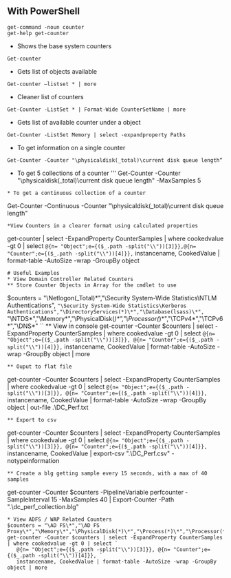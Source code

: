 ## With PowerShell

```
get-command -noun counter
get-help get-counter
```

* Shows the base system counters
```
Get-counter
```
* Gets list of objects available
```
Get-counter –listset * | more
```
* Cleaner list of counters
```
Get-Counter -ListSet * | Format-Wide CounterSetName | more
```
* Gets list of available counter under a object
```
Get-Counter -ListSet Memory | select -expandproperty Paths
```
* To get information on a single counter
```
Get-Counter -Counter "\physicaldisk(_total)\current disk queue length“
```
* To get 5 collections of a counter
'''
Get-Counter -Counter "\physicaldisk(_total)\current disk queue length" -MaxSamples 5 
```
* To get a continuous collection of a counter
```
Get-Counter -Continuous -Counter "\physicaldisk(_total)\current disk queue length" 
```
*View Counters in a clearer format using calculated properties
```
get-counter  | select -ExpandProperty CounterSamples | where cookedvalue -gt 0 | select `
    @{n= "Object";e={($_.path -split("\\"))[3]}},@{n= "Counter";e={($_.path -split("\\"))[4]}}, `
    instancename, CookedValue | format-table -AutoSize -wrap -GroupBy object
```
# Useful Examples
* View Domain Controller Related Counters
** Store Counter Objects in Array for the cmdlet to use
```
$counters = "\Netlogon(_Total)\*","\Security System-Wide Statistics\NTLM Authentications", `
  "\Security System-Wide Statistics\Kerberos Authentications","\DirectoryServices(*)\*","\Database(lsass)\*", `
  "\NTDS\*","\Memory\*","\PhysicalDisk(*)\*","\Processor(*)\*","\TCPv4\*","\TCPv6\*","\DNS\*"
 ``
** View in console
get-counter -Counter $counters | select -ExpandProperty CounterSamples | where cookedvalue -gt 0 | select `
    @{n= "Object";e={($_.path -split("\\"))[3]}}, @{n= "Counter";e={($_.path -split("\\"))[4]}}, `
    instancename, CookedValue | format-table -AutoSize -wrap -GroupBy object | more
```
** Ouput to flat file
```
get-counter -Counter $counters | select -ExpandProperty CounterSamples | where cookedvalue -gt 0 | select `
    @{n= "Object";e={($_.path -split("\\"))[3]}}, @{n= "Counter";e={($_.path -split("\\"))[4]}}, `
    instancename, CookedValue | format-table -AutoSize -wrap -GroupBy object | out-file .\DC_Perf.txt
```
** Export to csv
```
get-counter -Counter $counters | select -ExpandProperty CounterSamples | where cookedvalue -gt 0 | select `
    @{n= "Object";e={($_.path -split("\\"))[3]}}, @{n= "Counter";e={($_.path -split("\\"))[4]}}, `
    instancename, CookedValue | export-csv ".\DC_Perf.csv" -notypeinformation
 ```
 ** Create a blg getting sample every 15 seconds, with a max of 40 samples
 ```
 get-counter -Counter $counters -PipelineVariable perfcounter -SampleInterval 15 -MaxSamples 40 | Export-Counter -Path ".\dc_perf_collection.blg"
 ```
* View ADFS / WAP Related Counters
$counters = "\AD FS\*","\AD FS Proxy\*","\Memory\*","\PhysicalDisk(*)\*","\Process(*)\*","\Processor(*)\*","\TCPv4\*"
get-counter -Counter $counters | select -ExpandProperty CounterSamples | where cookedvalue -gt 0 | select `
    @{n= "Object";e={($_.path -split("\\"))[3]}}, @{n= "Counter";e={($_.path -split("\\"))[4]}}, `
    instancename, CookedValue | format-table -AutoSize -wrap -GroupBy object | more
